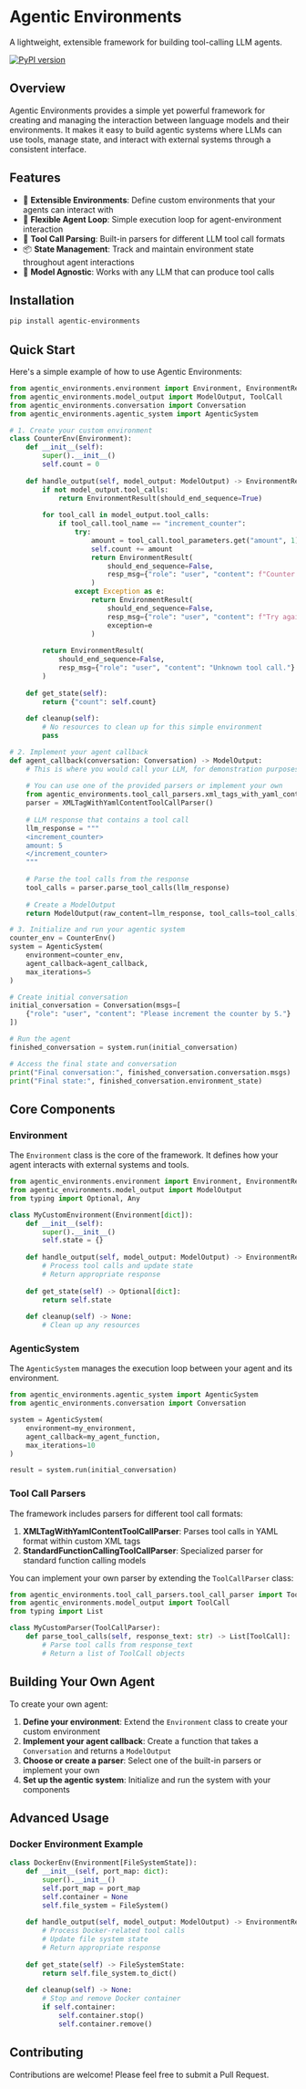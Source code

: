 # Agentic Environments

A lightweight, extensible framework for building tool-calling LLM agents.

[![PyPI version](https://badge.fury.io/py/agentic-environments.svg)](https://badge.fury.io/py/agentic-environments)

## Overview

Agentic Environments provides a simple yet powerful framework for creating and managing the interaction between language models and their environments. It makes it easy to build agentic systems where LLMs can use tools, manage state, and interact with external systems through a consistent interface.

## Features

- 🚀 **Extensible Environments**: Define custom environments that your agents can interact with
- 🔄 **Flexible Agent Loop**: Simple execution loop for agent-environment interaction
- 🧰 **Tool Call Parsing**: Built-in parsers for different LLM tool call formats
- 📦 **State Management**: Track and maintain environment state throughout agent interactions
- 🔌 **Model Agnostic**: Works with any LLM that can produce tool calls

## Installation

```bash
pip install agentic-environments
```

## Quick Start

Here's a simple example of how to use Agentic Environments:

```python
from agentic_environments.environment import Environment, EnvironmentResult
from agentic_environments.model_output import ModelOutput, ToolCall
from agentic_environments.conversation import Conversation
from agentic_environments.agentic_system import AgenticSystem

# 1. Create your custom environment
class CounterEnv(Environment):
    def __init__(self):
        super().__init__()
        self.count = 0
        
    def handle_output(self, model_output: ModelOutput) -> EnvironmentResult:
        if not model_output.tool_calls:
            return EnvironmentResult(should_end_sequence=True)
            
        for tool_call in model_output.tool_calls:
            if tool_call.tool_name == "increment_counter":
                try:
                    amount = tool_call.tool_parameters.get("amount", 1)
                    self.count += amount
                    return EnvironmentResult(
                        should_end_sequence=False,
                        resp_msg={"role": "user", "content": f"Counter is now: {self.count}"}
                    )
                except Exception as e:
                    return EnvironmentResult(
                        should_end_sequence=False,
                        resp_msg={"role": "user", "content": f"Try again. Error: {str(e)}"},
                        exception=e
                    )
        
        return EnvironmentResult(
            should_end_sequence=False,
            resp_msg={"role": "user", "content": "Unknown tool call."}
        )
    
    def get_state(self):
        return {"count": self.count}
    
    def cleanup(self):
        # No resources to clean up for this simple environment
        pass

# 2. Implement your agent callback
def agent_callback(conversation: Conversation) -> ModelOutput:
    # This is where you would call your LLM, for demonstration purposes, let's create a mock output
    
    # You can use one of the provided parsers or implement your own
    from agentic_environments.tool_call_parsers.xml_tags_with_yaml_content import XMLTagWithYamlContentToolCallParser
    parser = XMLTagWithYamlContentToolCallParser()
    
    # LLM response that contains a tool call
    llm_response = """    
    <increment_counter>
    amount: 5
    </increment_counter>
    """
    
    # Parse the tool calls from the response
    tool_calls = parser.parse_tool_calls(llm_response)
    
    # Create a ModelOutput
    return ModelOutput(raw_content=llm_response, tool_calls=tool_calls)

# 3. Initialize and run your agentic system
counter_env = CounterEnv()
system = AgenticSystem(
    environment=counter_env,
    agent_callback=agent_callback,
    max_iterations=5
)

# Create initial conversation
initial_conversation = Conversation(msgs=[
    {"role": "user", "content": "Please increment the counter by 5."}
])

# Run the agent
finished_conversation = system.run(initial_conversation)

# Access the final state and conversation
print("Final conversation:", finished_conversation.conversation.msgs)
print("Final state:", finished_conversation.environment_state)
```

## Core Components

### Environment

The `Environment` class is the core of the framework. It defines how your agent interacts with external systems and tools.

```python
from agentic_environments.environment import Environment, EnvironmentResult
from agentic_environments.model_output import ModelOutput
from typing import Optional, Any

class MyCustomEnvironment(Environment[dict]):
    def __init__(self):
        super().__init__()
        self.state = {}
        
    def handle_output(self, model_output: ModelOutput) -> EnvironmentResult:
        # Process tool calls and update state
        # Return appropriate response
        
    def get_state(self) -> Optional[dict]:
        return self.state
        
    def cleanup(self) -> None:
        # Clean up any resources
```

### AgenticSystem

The `AgenticSystem` manages the execution loop between your agent and its environment.

```python
from agentic_environments.agentic_system import AgenticSystem
from agentic_environments.conversation import Conversation

system = AgenticSystem(
    environment=my_environment,
    agent_callback=my_agent_function,
    max_iterations=10
)

result = system.run(initial_conversation)
```

### Tool Call Parsers

The framework includes parsers for different tool call formats:

1. **XMLTagWithYamlContentToolCallParser**: Parses tool calls in YAML format within custom XML tags
2. **StandardFunctionCallingToolCallParser**: Specialized parser for standard function calling models

You can implement your own parser by extending the `ToolCallParser` class:

```python
from agentic_environments.tool_call_parsers.tool_call_parser import ToolCallParser
from agentic_environments.model_output import ToolCall
from typing import List

class MyCustomParser(ToolCallParser):
    def parse_tool_calls(self, response_text: str) -> List[ToolCall]:
        # Parse tool calls from response_text
        # Return a list of ToolCall objects
```

## Building Your Own Agent

To create your own agent:

1. **Define your environment**: Extend the `Environment` class to create your custom environment
2. **Implement your agent callback**: Create a function that takes a `Conversation` and returns a `ModelOutput`
3. **Choose or create a parser**: Select one of the built-in parsers or implement your own
4. **Set up the agentic system**: Initialize and run the system with your components

## Advanced Usage

### Docker Environment Example

```python
class DockerEnv(Environment[FileSystemState]):
    def __init__(self, port_map: dict):
        super().__init__()
        self.port_map = port_map
        self.container = None
        self.file_system = FileSystem()
        
    def handle_output(self, model_output: ModelOutput) -> EnvironmentResult:
        # Process Docker-related tool calls
        # Update file system state
        # Return appropriate response
        
    def get_state(self) -> FileSystemState:
        return self.file_system.to_dict()
        
    def cleanup(self) -> None:
        # Stop and remove Docker container
        if self.container:
            self.container.stop()
            self.container.remove()
```

## Contributing

Contributions are welcome! Please feel free to submit a Pull Request.
